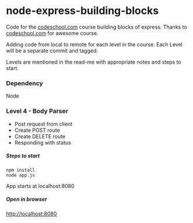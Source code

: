 # node-express-building-blocks
Code for the [codeschool.com](http://codeschool.com) course building blocks of express.
Thanks to [codeschool.com](http://codeschool.com) for awesome course.

Adding code from local to remote for each level in the course. Each Level will be a separate commit and tagged.

Levels are mentioned in the read-me with appropriate notes and steps to start.

### Dependency
Node

### Level 4 - Body Parser
- Post request from client
- Create POST route
- Create DELETE route
- Responding with status


##### Steps to start
```
npm install
node app.js
```
App starts at localhost:8080

##### Open in browser
[http://localhost:8080](http://localhost:8080)
